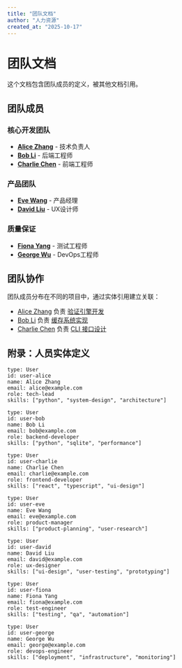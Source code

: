 ```yaml
---
title: "团队文档"
author: "人力资源"
created_at: "2025-10-17"
---
```


# 团队文档

这个文档包含团队成员的定义，被其他文档引用。

## 团队成员

### 核心开发团队

- **[Alice Zhang](entity://user-alice)** - 技术负责人
- **[Bob Li](entity://user-bob)** - 后端工程师
- **[Charlie Chen](entity://user-charlie)** - 前端工程师

### 产品团队

- **[Eve Wang](entity://user-eve)** - 产品经理
- **[David Liu](entity://user-david)** - UX设计师

### 质量保证

- **[Fiona Yang](entity://user-fiona)** - 测试工程师
- **[George Wu](entity://user-george)** - DevOps工程师

## 团队协作

团队成员分布在不同的项目中，通过实体引用建立关联：

- [Alice Zhang](entity://user-alice) 负责 [验证引擎开发](entity://task-validation)
- [Bob Li](entity://user-bob) 负责 [缓存系统实现](entity://task-cache)
- [Charlie Chen](entity://user-charlie) 负责 [CLI 接口设计](entity://task-cli)

## 附录：人员实体定义

```entity
type: User
id: user-alice
name: Alice Zhang
email: alice@example.com
role: tech-lead
skills: ["python", "system-design", "architecture"]
```

```entity
type: User
id: user-bob
name: Bob Li
email: bob@example.com
role: backend-developer
skills: ["python", "sqlite", "performance"]
```

```entity
type: User
id: user-charlie
name: Charlie Chen
email: charlie@example.com
role: frontend-developer
skills: ["react", "typescript", "ui-design"]
```

```entity
type: User
id: user-eve
name: Eve Wang
email: eve@example.com
role: product-manager
skills: ["product-planning", "user-research"]
```

```entity
type: User
id: user-david
name: David Liu
email: david@example.com
role: ux-designer
skills: ["ui-design", "user-testing", "prototyping"]
```

```entity
type: User
id: user-fiona
name: Fiona Yang
email: fiona@example.com
role: test-engineer
skills: ["testing", "qa", "automation"]
```

```entity
type: User
id: user-george
name: George Wu
email: george@example.com
role: devops-engineer
skills: ["deployment", "infrastructure", "monitoring"]
```